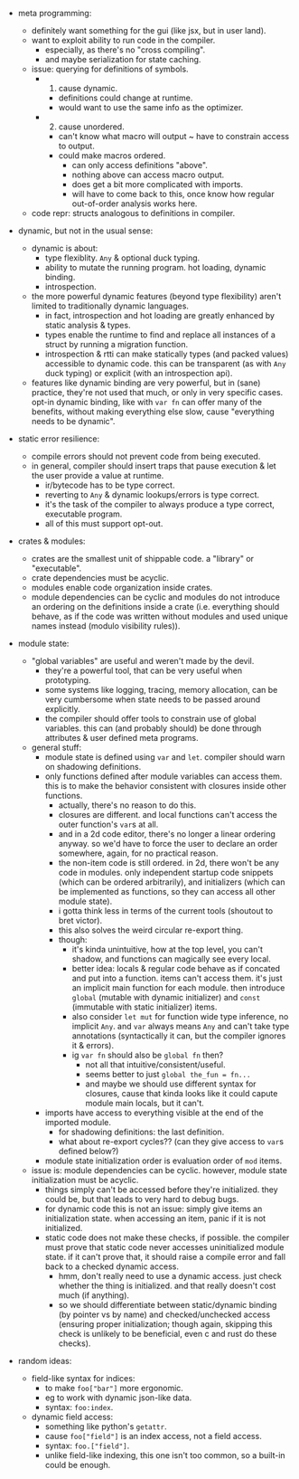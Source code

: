 
- meta programming:
    - definitely want something for the gui (like jsx, but in user land).
    - want to exploit ability to run code in the compiler.
        - especially, as there's no "cross compiling".
        - and maybe serialization for state caching.
    - issue: querying for definitions of symbols.
        - 1) cause dynamic.
            - definitions could change at runtime.
            - would want to use the same info as the optimizer.
        - 2) cause unordered.
            - can't know what macro will output ~ have to constrain access to output.
            - could make macros ordered.
                - can only access definitions "above".
                - nothing above can access macro output.
                - does get a bit more complicated with imports.
                - will have to come back to this, once know how regular out-of-order analysis works here.
    - code repr: structs analogous to definitions in compiler.

- dynamic, but not in the usual sense:
    - dynamic is about:
        - type flexiblity. `Any` & optional duck typing.
        - ability to mutate the running program. hot loading, dynamic binding.
        - introspection.
    - the more powerful dynamic features (beyond type flexibility) aren't limited to traditionally dynamic languages.
        - in fact, introspection and hot loading are greatly enhanced by static analysis & types.
        - types enable the runtime to find and replace all instances of a struct by running a migration function.
        - introspection & rtti can make statically types (and packed values) accessible to dynamic code. this can be transparent (as with `Any` duck typing) or explicit (with an introspection api).
    - features like dynamic binding are very powerful, but in (sane) practice, they're not used that much, or only in very specific cases. opt-in dynamic binding, like with `var fn` can offer many of the benefits, without making everything else slow, cause "everything needs to be dynamic".

- static error resilience:
    - compile errors should not prevent code from being executed.
    - in general, compiler should insert traps that pause execution & let the user provide a value at runtime.
        - ir/bytecode has to be type correct.
        - reverting to `Any` & dynamic lookups/errors is type correct.
        - it's the task of the compiler to always produce a type correct, executable program.
        - all of this must support opt-out.

- crates & modules:
    - crates are the smallest unit of shippable code. a "library" or "executable".
    - crate dependencies must be acyclic.
    - modules enable code organization inside crates.
    - module dependencies can be cyclic and modules do not introduce an ordering on the definitions inside a crate (i.e. everything should behave, as if the code was written without modules and used unique names instead (modulo visibility rules)).

- module state:
    - "global variables" are useful and weren't made by the devil.
        - they're a powerful tool, that can be very useful when prototyping.
        - some systems like logging, tracing, memory allocation, can be very cumbersome when state needs to be passed around explicitly.
        - the compiler should offer tools to constrain use of global variables. this can (and probably should) be done through attributes & user defined meta programs.
    - general stuff:
        - module state is defined using `var` and `let`. compiler should warn on shadowing definitions.
        - only functions defined after module variables can access them. this is to make the behavior consistent with closures inside other functions.
            - actually, there's no reason to do this.
            - closures are different. and local functions can't access the outer function's `var`s at all.
            - and in a 2d code editor, there's no longer a linear ordering anyway. so we'd have to force the user to declare an order somewhere, again, for no practical reason.
            - the non-item code is still ordered. in 2d, there won't be any code in modules. only independent startup code snippets (which can be ordered arbitrarily), and initializers (which can be implemented as functions, so they can access all other module state).
            - i gotta think less in terms of the current tools (shoutout to bret victor).
            - this also solves the weird circular re-export thing.
            - though:
                - it's kinda unintuitive, how at the top level, you can't shadow, and functions can magically see every local.
                - better idea: locals & regular code behave as if concated and put into a function. items can't access them. it's just an implicit main function for each module. then introduce `global` (mutable with dynamic initializer) and `const` (immutable with static initializer) items.
                - also consider `let mut` for function wide type inference, no implicit `Any`. and `var` always means `Any` and can't take type annotations (syntactically it can, but the compiler ignores it & errors).
                - ig `var fn` should also be `global fn` then?
                    - not all that intuitive/consistent/useful.
                    - seems better to just `global the_fun = fn...`
                    - and maybe we should use different syntax for closures, cause that kinda looks like it could capute module main locals, but it can't.
        - imports have access to everything visible at the end of the imported module.
            - for shadowing definitions: the last definition.
            - what about re-export cycles?? (can they give access to `var`s defined below?)
        - module state initialization order is evaluation order of `mod` items.
    - issue is: module dependencies can be cyclic. however, module state initialization must be acyclic.
        - things simply can't be accessed before they're initialized. they could be, but that leads to very hard to debug bugs.
        - for dynamic code this is not an issue: simply give items an initialization state. when accessing an item, panic if it is not initialized.
        - static code does not make these checks, if possible. the compiler must prove that static code never accesses uninitialized module state. if it can't prove that, it should raise a compile error and fall back to a checked dynamic access.
            - hmm, don't really need to use a dynamic access. just check whether the thing is initialized. and that really doesn't cost much (if anything).
            - so we should differentiate between static/dynamic binding (by pointer vs by name) and checked/unchecked access (ensuring proper initialization; though again, skipping this check is unlikely to be beneficial, even c and rust do these checks).


- random ideas:
    - field-like syntax for indices:
        - to make `foo["bar"]` more ergonomic.
        - eg to work with dynamic json-like data.
        - syntax: `foo:index`.
    - dynamic field access:
        - something like python's `getattr`.
        - cause `foo["field"]` is an index access, not a field access.
        - syntax: `foo.["field"]`.
        - unlike field-like indexing, this one isn't too common, so a built-in could be enough.

